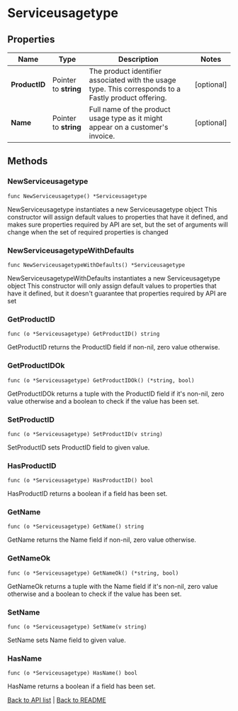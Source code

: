 # Serviceusagetype

## Properties

Name | Type | Description | Notes
------------ | ------------- | ------------- | -------------
**ProductID** | Pointer to **string** | The product identifier associated with the usage type. This corresponds to a Fastly product offering. | [optional] 
**Name** | Pointer to **string** | Full name of the product usage type as it might appear on a customer&#39;s invoice. | [optional] 

## Methods

### NewServiceusagetype

`func NewServiceusagetype() *Serviceusagetype`

NewServiceusagetype instantiates a new Serviceusagetype object
This constructor will assign default values to properties that have it defined,
and makes sure properties required by API are set, but the set of arguments
will change when the set of required properties is changed

### NewServiceusagetypeWithDefaults

`func NewServiceusagetypeWithDefaults() *Serviceusagetype`

NewServiceusagetypeWithDefaults instantiates a new Serviceusagetype object
This constructor will only assign default values to properties that have it defined,
but it doesn't guarantee that properties required by API are set

### GetProductID

`func (o *Serviceusagetype) GetProductID() string`

GetProductID returns the ProductID field if non-nil, zero value otherwise.

### GetProductIDOk

`func (o *Serviceusagetype) GetProductIDOk() (*string, bool)`

GetProductIDOk returns a tuple with the ProductID field if it's non-nil, zero value otherwise
and a boolean to check if the value has been set.

### SetProductID

`func (o *Serviceusagetype) SetProductID(v string)`

SetProductID sets ProductID field to given value.

### HasProductID

`func (o *Serviceusagetype) HasProductID() bool`

HasProductID returns a boolean if a field has been set.

### GetName

`func (o *Serviceusagetype) GetName() string`

GetName returns the Name field if non-nil, zero value otherwise.

### GetNameOk

`func (o *Serviceusagetype) GetNameOk() (*string, bool)`

GetNameOk returns a tuple with the Name field if it's non-nil, zero value otherwise
and a boolean to check if the value has been set.

### SetName

`func (o *Serviceusagetype) SetName(v string)`

SetName sets Name field to given value.

### HasName

`func (o *Serviceusagetype) HasName() bool`

HasName returns a boolean if a field has been set.


[Back to API list](../README.md#documentation-for-api-endpoints) | [Back to README](../README.md)
